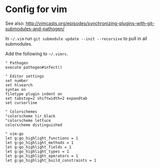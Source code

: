 # Config for vim
See also: http://vimcasts.org/episodes/synchronizing-plugins-with-git-submodules-and-pathogen/

In `~/.vim` run `git submodule update --init --recursive` to pull in all submodules.

Add the following to `~/.vimrc`.
```
" Pathogen
execute pathogen#infect()

" Editor settings
set number
set hlsearch
syntax on
filetype plugin indent on
set tabstop=2 shiftwidth=2 expandtab
set cursorline

" Colorschemes
"colorscheme tir_black
"colorscheme lettuce
colorscheme distinguished

" vim-go
let g:go_highlight_functions = 1
let g:go_highlight_methods = 1
let g:go_highlight_fields = 1
let g:go_highlight_types = 1
let g:go_highlight_operators = 1
let g:go_highlight_build_constraints = 1

```
